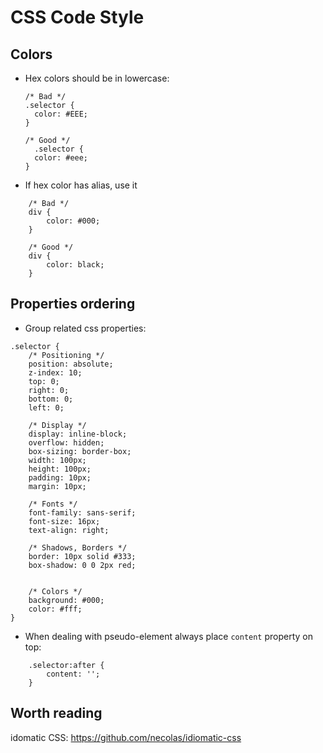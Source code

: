# CSS Code Style

## Colors

- Hex colors should be in lowercase:

  ```
  /* Bad */
  .selector {
    color: #EEE;
  }

  /* Good */
    .selector {
    color: #eee;
  }
  ```

- If hex color has alias, use it

```
    /* Bad */
    div {
        color: #000;
    }

    /* Good */
    div {
        color: black;
    }
```

## Properties ordering

- Group related css properties:

```
.selector {
    /* Positioning */
    position: absolute;
    z-index: 10;
    top: 0;
    right: 0;
    bottom: 0;
    left: 0;

    /* Display */
    display: inline-block;
    overflow: hidden;
    box-sizing: border-box;
    width: 100px;
    height: 100px;
    padding: 10px;
    margin: 10px;

    /* Fonts */
    font-family: sans-serif;
    font-size: 16px;
    text-align: right;

    /* Shadows, Borders */
    border: 10px solid #333;
    box-shadow: 0 0 2px red;


    /* Colors */
    background: #000;
    color: #fff;
}
```

- When dealing with pseudo-element always place `content` property on top:

```
    .selector:after {
        content: '';
    }
```

## Worth reading

idomatic CSS: https://github.com/necolas/idiomatic-css
